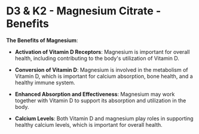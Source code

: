 # D3 & K2 - Magnesium Citrate - Benefits

**The Benefits of Magnesium**:

- **Activation of Vitamin D Receptors**: Magnesium is important for overall health, including contributing to the body's utilization of Vitamin D. 

- **Conversion of Vitamin D**: Magnesium is involved in the metabolism of Vitamin D, which is important for calcium absorption, bone health, and a healthy immune system. 

- **Enhanced Absorption and Effectiveness**: Magnesium may work together with Vitamin D to support its absorption and utilization in the body. 

- **Calcium Levels**: Both Vitamin D and magnesium play roles in supporting healthy calcium levels, which is important for overall health.